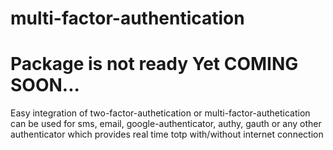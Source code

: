 # multi-factor-authentication
# Package is not ready Yet COMING SOON...

Easy integration of two-factor-authetication or multi-factor-authetication can be used for sms, email, google-authenticator, authy, gauth or any other authenticator which provides real time totp with/without internet connection
